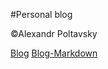 #Personal blog

&copy;Alexandr Poltavsky

[Blog](http://alexpolt.github.io)
[Blog-Markdown](http://alexpolt.github.io/index-md.html)

